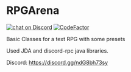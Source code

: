 # RPGArena

<p>
    <a href="https://discord.gg/ndG8bh73sy">
            <img src="https://img.shields.io/discord/780295200534429756?logo=discord"
                alt="chat on Discord"></a>
    <a href="https://www.codefactor.io/repository/github/rdna123/rpgarena/overview/main"><img src="https://www.codefactor.io/repository/github/rdna123/rpgarena/badge/main" alt="CodeFactor" /></a>
</p>

Basic Classes for a text RPG with some presets

Used JDA and discord-rpc java libraries.

Discord: https://discord.gg/ndG8bh73sy
